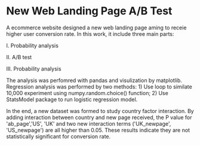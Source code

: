 # New Web Landing Page A/B Test 



A ecommerce website designed a new web landing page aming to receie higher user conversion rate. In this work, it include three main parts:

I. Probability analysis

II. A/B test

III. Probability analysis 


The analysis was perfomred with pandas and visulization by matplotlib. Regression analysis was performed by two methods: 1) Use loop to similate 10,000 experiment using numpy.random.choice() function; 2) Use StatsModel package to run logistic regression model.

In the end,  a new dataset was formed to study country factor interaction. By adding interaction between country and new page received, the P value for 'ab_page','US', 'UK' and two new interaction terms ('UK_newpage', 'US_newpage') are all higher than 0.05. These results indicate they are not statistically significant for conversion rate.






